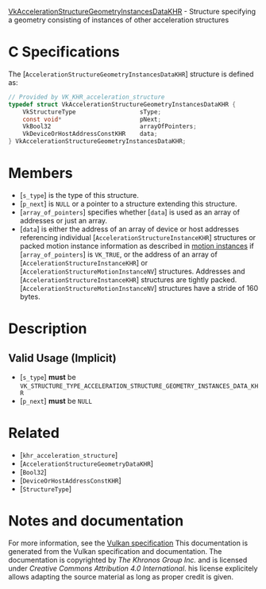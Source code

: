 [VkAccelerationStructureGeometryInstancesDataKHR](https://www.khronos.org/registry/vulkan/specs/1.3-extensions/man/html/VkAccelerationStructureGeometryInstancesDataKHR.html) - Structure specifying a geometry consisting of instances of other acceleration structures

# C Specifications
The [`AccelerationStructureGeometryInstancesDataKHR`] structure is
defined as:
```c
// Provided by VK_KHR_acceleration_structure
typedef struct VkAccelerationStructureGeometryInstancesDataKHR {
    VkStructureType                  sType;
    const void*                      pNext;
    VkBool32                         arrayOfPointers;
    VkDeviceOrHostAddressConstKHR    data;
} VkAccelerationStructureGeometryInstancesDataKHR;
```

# Members
- [`s_type`] is the type of this structure.
- [`p_next`] is `NULL` or a pointer to a structure extending this structure.
- [`array_of_pointers`] specifies whether [`data`] is used as an array of addresses or just an array.
- [`data`] is either the address of an array of device or host addresses referencing individual [`AccelerationStructureInstanceKHR`] structures or packed motion instance information as described in [motion instances](https://www.khronos.org/registry/vulkan/specs/1.3-extensions/html/vkspec.html#acceleration-structure-motion-instances) if [`array_of_pointers`] is `VK_TRUE`, or the address of an array of [`AccelerationStructureInstanceKHR`] or [`AccelerationStructureMotionInstanceNV`] structures. Addresses and [`AccelerationStructureInstanceKHR`] structures are tightly packed. [`AccelerationStructureMotionInstanceNV`] structures have a stride of 160 bytes.

# Description
## Valid Usage (Implicit)
-  [`s_type`] **must**  be `VK_STRUCTURE_TYPE_ACCELERATION_STRUCTURE_GEOMETRY_INSTANCES_DATA_KHR`
-  [`p_next`] **must**  be `NULL`

# Related
- [`khr_acceleration_structure`]
- [`AccelerationStructureGeometryDataKHR`]
- [`Bool32`]
- [`DeviceOrHostAddressConstKHR`]
- [`StructureType`]

# Notes and documentation
For more information, see the [Vulkan specification](https://www.khronos.org/registry/vulkan/specs/1.3-extensions/html/vkspec.html)
This documentation is generated from the Vulkan specification and documentation.
The documentation is copyrighted by *The Khronos Group Inc.* and is licensed under *Creative Commons Attribution 4.0 International*.
his license explicitely allows adapting the source material as long as proper credit is given.
        